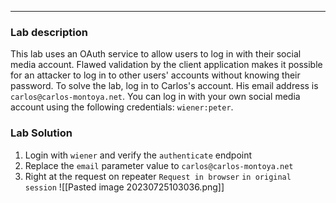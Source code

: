 ----


### Lab description

This lab uses an OAuth service to allow users to log in with their social media account. Flawed validation by the client application makes it possible for an attacker to log in to other users' accounts without knowing their password. To solve the lab, log in to Carlos's account. His email address is `carlos@carlos-montoya.net`. You can log in with your own social media account using the following credentials: `wiener:peter`.

### Lab Solution

1. Login with `wiener` and verify the `authenticate`  endpoint
2. Replace the `email` parameter value to `carlos@carlos-montoya.net`
3. Right at the request on repeater `Request in browser` `in original session`
![[Pasted image 20230725103036.png]]